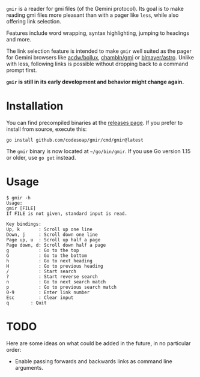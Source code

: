 `gmir` is a reader for gmi files (of the Gemini protocol). Its goal is
to make reading gmi files more pleasant than with a pager like `less`,
while also offering link selection.

Features include word wrapping, syntax highlighting, jumping to headings
and more.

The link selection feature is intended to make `gmir`
well suited as the pager for Gemini browsers like
[acdw/bollux](https://tildegit.org/acdw/bollux),
[chambln/gmi](https://sr.ht/~chambln/gmi/) or
[blmayer/astro](https://github.com/blmayer/astro). Unlike with less,
following links is possible without dropping back to a command prompt
first.

**`gmir` is still in its early development and behavior might change
again.**

# Installation
You can find precompiled binaries at the
[releases page](https://github.com/codesoap/gmir/releases). If you
prefer to install from source, execute this:

```
go install github.com/codesoap/gmir/cmd/gmir@latest
```

The `gmir` binary is now located at `~/go/bin/gmir`. If you use Go
version 1.15 or older, use `go get` instead.

# Usage
```
$ gmir -h
Usage:
gmir [FILE]
If FILE is not given, standard input is read.

Key bindings:
Up, k       : Scroll up one line
Down, j     : Scroll down one line
Page up, u  : Scroll up half a page
Page down, d: Scroll down half a page
g           : Go to the top
G           : Go to the bottom
h           : Go to next heading
H           : Go to previous heading
/           : Start search
?           : Start reverse search
n           : Go to next search match
p           : Go to previous search match
0-9         : Enter link number
Esc         : Clear input
q        : Quit
```

# TODO
Here are some ideas on what could be added in the future, in no
particular order:
- Enable passing forwards and backwards links as command line arguments.

